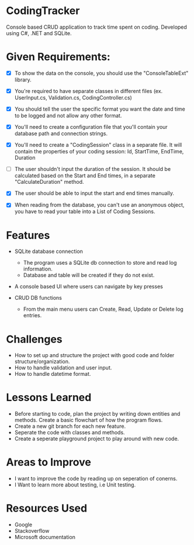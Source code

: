 # CodingTracker


Console based CRUD application to track time spent on coding.
Developed using C#, .NET and SQLite.


# Given Requirements:
- [x] To show the data on the console, you should use the "ConsoleTableExt" library.
- [x] You're required to have separate classes in different files (ex. UserInput.cs, Validation.cs, CodingController.cs)
- [x] You should tell the user the specific format you want the date and time to be logged and not allow any other format.
- [x] You'll need to create a configuration file that you'll contain your database path and connection strings.
- [x] You'll need to create a "CodingSession" class in a separate file. It will contain the properties of your coding session: Id, StartTime, EndTime, Duration
- [ ] The user shouldn't input the duration of the session. It should be calculated based on the Start and End times, in a separate "CalculateDuration" method.
- [x] The user should be able to input the start and end times manually.
- [x] When reading from the database, you can't use an anonymous object, you have to read your table into a List of Coding Sessions.


# Features

* SQLite database connection

	- The program uses a SQLite db connection to store and read log information.
	- Database and table will be created if they do not exist.

* A console based UI where users can navigate by key presses
 

* CRUD DB functions

	- From the main menu users can Create, Read, Update or Delete log entries.




# Challenges
	
- How to set up and structure the project with good code and folder structure/organization.
- How to handle validation and user input.
- How to handle datetime format.
	
# Lessons Learned
- Before starting to code, plan the project by writing down entities and methods. Create a basic flowchart of how the program flows. 
- Create a new git branch for each new feature. 
- Seperate the code with classes and methods.
- Create a seperate playground project to play around with new code.

# Areas to Improve
- I want to improve the code by reading up on seperation of conerns.
- I Want to learn more about testing, i.e Unit testing. 


# Resources Used
- Google
- Stackoverflow
- Microsoft documentation
